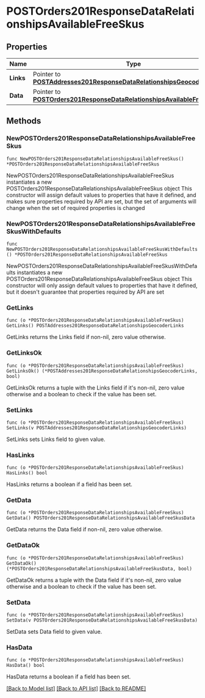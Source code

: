 # POSTOrders201ResponseDataRelationshipsAvailableFreeSkus

## Properties

Name | Type | Description | Notes
------------ | ------------- | ------------- | -------------
**Links** | Pointer to [**POSTAddresses201ResponseDataRelationshipsGeocoderLinks**](POSTAddresses201ResponseDataRelationshipsGeocoderLinks.md) |  | [optional] 
**Data** | Pointer to [**POSTOrders201ResponseDataRelationshipsAvailableFreeSkusData**](POSTOrders201ResponseDataRelationshipsAvailableFreeSkusData.md) |  | [optional] 

## Methods

### NewPOSTOrders201ResponseDataRelationshipsAvailableFreeSkus

`func NewPOSTOrders201ResponseDataRelationshipsAvailableFreeSkus() *POSTOrders201ResponseDataRelationshipsAvailableFreeSkus`

NewPOSTOrders201ResponseDataRelationshipsAvailableFreeSkus instantiates a new POSTOrders201ResponseDataRelationshipsAvailableFreeSkus object
This constructor will assign default values to properties that have it defined,
and makes sure properties required by API are set, but the set of arguments
will change when the set of required properties is changed

### NewPOSTOrders201ResponseDataRelationshipsAvailableFreeSkusWithDefaults

`func NewPOSTOrders201ResponseDataRelationshipsAvailableFreeSkusWithDefaults() *POSTOrders201ResponseDataRelationshipsAvailableFreeSkus`

NewPOSTOrders201ResponseDataRelationshipsAvailableFreeSkusWithDefaults instantiates a new POSTOrders201ResponseDataRelationshipsAvailableFreeSkus object
This constructor will only assign default values to properties that have it defined,
but it doesn't guarantee that properties required by API are set

### GetLinks

`func (o *POSTOrders201ResponseDataRelationshipsAvailableFreeSkus) GetLinks() POSTAddresses201ResponseDataRelationshipsGeocoderLinks`

GetLinks returns the Links field if non-nil, zero value otherwise.

### GetLinksOk

`func (o *POSTOrders201ResponseDataRelationshipsAvailableFreeSkus) GetLinksOk() (*POSTAddresses201ResponseDataRelationshipsGeocoderLinks, bool)`

GetLinksOk returns a tuple with the Links field if it's non-nil, zero value otherwise
and a boolean to check if the value has been set.

### SetLinks

`func (o *POSTOrders201ResponseDataRelationshipsAvailableFreeSkus) SetLinks(v POSTAddresses201ResponseDataRelationshipsGeocoderLinks)`

SetLinks sets Links field to given value.

### HasLinks

`func (o *POSTOrders201ResponseDataRelationshipsAvailableFreeSkus) HasLinks() bool`

HasLinks returns a boolean if a field has been set.

### GetData

`func (o *POSTOrders201ResponseDataRelationshipsAvailableFreeSkus) GetData() POSTOrders201ResponseDataRelationshipsAvailableFreeSkusData`

GetData returns the Data field if non-nil, zero value otherwise.

### GetDataOk

`func (o *POSTOrders201ResponseDataRelationshipsAvailableFreeSkus) GetDataOk() (*POSTOrders201ResponseDataRelationshipsAvailableFreeSkusData, bool)`

GetDataOk returns a tuple with the Data field if it's non-nil, zero value otherwise
and a boolean to check if the value has been set.

### SetData

`func (o *POSTOrders201ResponseDataRelationshipsAvailableFreeSkus) SetData(v POSTOrders201ResponseDataRelationshipsAvailableFreeSkusData)`

SetData sets Data field to given value.

### HasData

`func (o *POSTOrders201ResponseDataRelationshipsAvailableFreeSkus) HasData() bool`

HasData returns a boolean if a field has been set.


[[Back to Model list]](../README.md#documentation-for-models) [[Back to API list]](../README.md#documentation-for-api-endpoints) [[Back to README]](../README.md)


